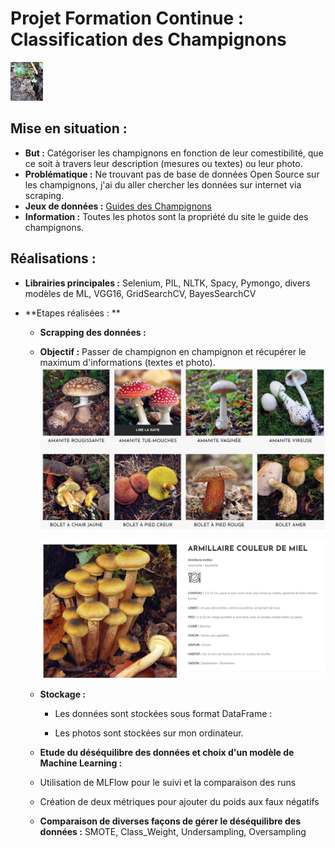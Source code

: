 # Projet Formation Continue : Classification des Champignons
![Logo](photos/Morilles.jpg)


## Mise en situation :
- **But :** Catégoriser les champignons en fonction de leur comestibilité, que ce soit à travers leur description (mesures ou textes) ou leur photo.
- **Problématique :** Ne trouvant pas de base de données Open Source sur les champignons, j'ai du aller chercher les données sur internet via scraping. 
- **Jeux de données :** [Guides des Champignons](https://www.guidedeschampignons.com/)
- **Information :** Toutes les photos sont la propriété du site le guide des champignons.


## Réalisations :
- **Librairies principales :** Selenium, PIL, NLTK, Spacy, Pymongo, divers modèles de ML, VGG16, GridSearchCV, BayesSearchCV
   
- **Etapes réalisées : **
    - **Scrapping des données :**
	- **Objectif :** Passer de champignon en champignon et récupérer le maximum d'informations (textes et photo).
      	![Logo](photos/LesChampignons.png)
          
      	![Logo](photos/Champignon.png)
	- **Stockage :**
 		- Les données sont stockées sous format DataFrame :
     
   		- Les photos sont stockées sur mon ordinateur.

    - **Etude du déséquilibre des données et choix d'un modèle de Machine Learning :**
	- Utilisation de MLFlow pour le suivi et la comparaison des runs
	- Création de deux métriques pour ajouter du poids aux faux négatifs
	- **Comparaison de diverses façons de gérer le déséquilibre des données :** SMOTE, Class_Weight, Undersampling, Oversampling
